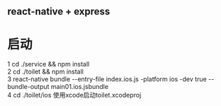 
react-native + express
---

启动
===

1 cd ./service && npm install<br>
2 cd ./toilet && npm install<br>
3 react-native bundle --entry-file index.ios.js -platform ios -dev true --bundle-output main01.ios.jsbundle<br>
4 cd ./toilet/ios 使用xcode启动toilet.xcodeproj<br>

